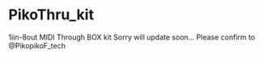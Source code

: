 # PikoThru_kit
1iin-8out MIDI Through BOX kit 
Sorry will update soon...  Please confirm to @PikopikoF_tech
